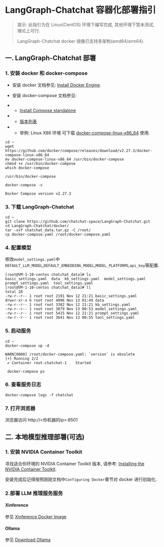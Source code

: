 # LangGraph-Chatchat 容器化部署指引

> 提示: 此指引为在 Linux(CentOS) 环境下编写完成, 其他环境下暂未测试, 理论上可行.
> 
> LangGraph-Chatchat docker 镜像已支持多架构(amd64/arm64).

## 一. LangGraph-Chatchat 部署

### 1. 安装 docker 和 docker-compose
- 安装 docker 文档参见: [Install Docker Engine](https://docs.docker.com/engine/install/).

- 安装 docker-compose 文档参见:
- - [Install Compose standalone](https://docs.docker.com/compose/install/standalone/) 
- - [版本列表](https://github.com/docker/compose/releases)
- - 举例: Linux X86 环境 可下载 [docker-compose-linux-x86_64](https://github.com/docker/compose/releases/download/v2.27.3/docker-compose-linux-x86_64) 使用.
```shell
cd ~
wget https://github.com/docker/compose/releases/download/v2.27.3/docker-compose-linux-x86_64
mv docker-compose-linux-x86_64 /usr/bin/docker-compose
chmod +x /usr/bin/docker-compose
which docker-compose
```
```text
/usr/bin/docker-compose
```
```shell
docker-compose -v
```
```text
Docker Compose version v2.27.3
```

### 3. 下载 LangGraph-Chatchat
```shell
cd ~
git clone https://github.com/chatchat-space/LangGraph-Chatchat.git
cd LangGraph-Chatchat/docker/
tar -xvf chatchat_data.tar.gz -C /root/
cp docker-compose.yaml /root/docker-compose.yaml
```

### 4. 配置模型
修改`model_settings.yaml`中`DEFAULT_LLM_MODEL`,`DEFAULT_EMBEDDING_MODEL`,`MODEL_PLATFORMS`,`api_key`等配置.
```shell
[root@VM-1-10-centos chatchat_data]# ls
basic_settings.yaml  data  kb_settings.yaml  model_settings.yaml  prompt_settings.yaml  tool_settings.yaml
[root@VM-1-10-centos chatchat_data]# ll
total 28
-rw-r--r-- 1 root root 2191 Nov 12 21:21 basic_settings.yaml
drwxr-xr-x 6 root root 4096 Nov 13 01:49 data
-rw-r--r-- 1 root root 3382 Nov 12 21:21 kb_settings.yaml
-rw-r--r-- 1 root root 3879 Nov 13 00:53 model_settings.yaml
-rw-r--r-- 1 root root 5415 Nov 12 21:21 prompt_settings.yaml
-rw-r--r-- 1 root root 3641 Nov 13 00:55 tool_settings.yaml
```

### 5. 启动服务
```shell
cd ~
docker-compose up -d
```
```text
WARN[0000] /root/docker-compose.yaml: `version` is obsolete 
[+] Running 2/2
 ✔ Container root-chatchat-1    Started
```
```shell 
 docker-compose ps      
```

### 6. 查看服务日志
```shell
docker-compose logs -f chatchat
```

### 7. 打开浏览器
浏览器访问 http://<你机器的ip>:8501

## 二. 本地模型推理部署(可选)
### 1. 安装 NVIDIA Container Toolkit
寻找适合你环境的 NVIDIA Container Toolkit 版本, 请参考: [Installing the NVIDIA Container Toolkit](https://docs.nvidia.com/datacenter/cloud-native/container-toolkit/latest/install-guide.html).

安装完成后记得按照刚刚文档中`Configuring Docker`章节对 docker 进行初始化.

### 2.部署 LLM 推理服务服务

#### Xinference
参见 [Xinference Docker Image](https://inference.readthedocs.io/en/latest/getting_started/using_docker_image.html)

#### Ollama
参见 [Download Ollama](https://ollama.com/download)